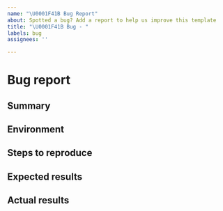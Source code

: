 ```yaml
---
name: "\U0001F41B Bug Report"
about: Spotted a bug? Add a report to help us improve this template
title: "\U0001F41B Bug - "
labels: bug
assignees: ''

---
```


# Bug report

## Summary

<!--
Please provide us with a brief summary of the bug, a few words will do. Providing screenshots is encouraged
-->

## Environment

<!--
Which browser/operating system did you encounter this bug in?
-->

## Steps to reproduce

<!--
Please provide us the steps for how to reproduce this bug
-->

## Expected results

<!--
What did you expect to experience?
-->

## Actual results

<!--
What did you experience instead of the above?
-->
